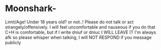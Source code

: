 # Moonshark-
Limit/Age! Under 18 years old? or not..! Please do not talk or act strangely/offensively. I will feel uncomfortable and nauseous if you do that  C+H is comfortable, but if I write dniuf or dniuc I WILL LEAVE IT  I'm always afk so please whisper when talking, I will NOT RESPOND if you message publicly

